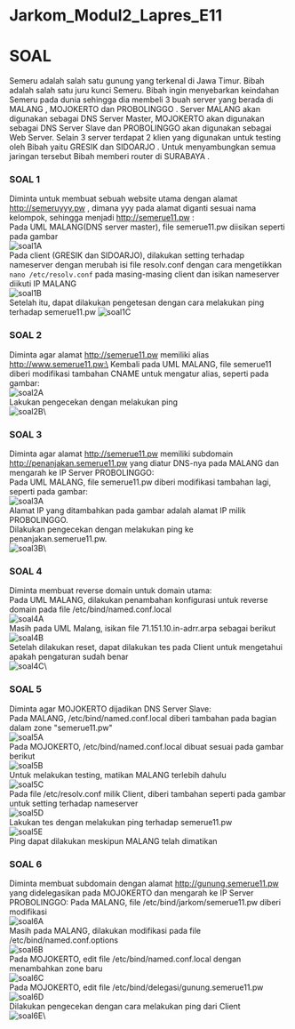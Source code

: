 # Jarkom_Modul2_Lapres_E11

# SOAL

Semeru adalah salah satu gunung yang terkenal di Jawa Timur. Bibah adalah salah satu juru kunci
Semeru. Bibah ingin menyebarkan keindahan Semeru pada dunia sehingga dia membeli 3 buah server
yang berada di MALANG , MOJOKERTO dan PROBOLINGGO . Server MALANG akan digunakan
sebagai DNS Server Master, MOJOKERTO akan digunakan sebagai DNS Server Slave dan
PROBOLINGGO akan digunakan sebagai Web Server. Selain 3 server terdapat 2 klien yang digunakan
untuk testing oleh Bibah yaitu GRESIK dan SIDOARJO . Untuk menyambungkan semua jaringan
tersebut Bibah memberi router di SURABAYA .

### SOAL 1
Diminta untuk membuat sebuah website utama dengan alamat http://semeruyyy.pw , dimana yyy pada alamat diganti sesuai nama kelompok, sehingga menjadi http://semerue11.pw :\
Pada UML MALANG(DNS server master), file semerue11.pw diisikan seperti pada gambar \
![soal1A](https://github.com/beruangsakti/Jarkom_Modul2_Lapres_E11/blob/main/Screenshoot/1A.PNG)\
Pada client (GRESIK dan SIDOARJO), dilakukan setting terhadap nameserver dengan merubah isi file resolv.conf dengan cara mengetikkan ```nano /etc/resolv.conf``` pada masing-masing client dan isikan nameserver diikuti IP MALANG\
![soal1B](https://github.com/beruangsakti/Jarkom_Modul2_Lapres_E11/blob/main/Screenshoot/1B.PNG)\
Setelah itu, dapat dilakukan pengetesan dengan cara melakukan ping terhadap semerue11.pw
![soal1C](https://github.com/beruangsakti/Jarkom_Modul2_Lapres_E11/blob/main/Screenshoot/1C.PNG)


### SOAL 2
Diminta agar alamat http://semerue11.pw memiliki alias http://www.semerue11.pw:\
Kembali pada UML MALANG, file semerue11 diberi modifikasi tambahan CNAME untuk mengatur alias, seperti pada gambar:\
![soal2A](https://github.com/beruangsakti/Jarkom_Modul2_Lapres_E11/blob/main/Screenshoot/2A.PNG)\
Lakukan pengecekan dengan melakukan ping\
![soal2B](https://github.com/beruangsakti/Jarkom_Modul2_Lapres_E11/blob/main/Screenshoot/2B.PNG)\


### SOAL 3
Diminta agar alamat http://semerue11.pw memiliki subdomain http://penanjakan.semerue11.pw
yang diatur DNS-nya pada MALANG dan mengarah ke IP Server PROBOLINGGO:\
Pada UML MALANG, file semerue11.pw diberi modifikasi tambahan lagi, seperti pada gambar:\
![soal3A](https://github.com/beruangsakti/Jarkom_Modul2_Lapres_E11/blob/main/Screenshoot/3A.PNG)\
Alamat IP yang ditambahkan pada gambar adalah alamat IP milik PROBOLINGGO.\
Dilakukan pengecekan dengan melakukan ping ke penanjakan.semerue11.pw.\
![soal3B](https://github.com/beruangsakti/Jarkom_Modul2_Lapres_E11/blob/main/Screenshoot/3B.PNG)\


### SOAL 4
Diminta membuat reverse domain untuk domain utama:\
Pada UML MALANG, dilakukan penambahan konfigurasi untuk reverse domain pada file /etc/bind/named.conf.local \
![soal4A](https://github.com/beruangsakti/Jarkom_Modul2_Lapres_E11/blob/main/Screenshoot/4A.PNG)\
Masih pada UML Malang, isikan file 71.151.10.in-adrr.arpa sebagai berikut\
![soal4B](https://github.com/beruangsakti/Jarkom_Modul2_Lapres_E11/blob/main/Screenshoot/4B.PNG)\
Setelah dilakukan reset, dapat dilakukan tes pada Client untuk mengetahui apakah pengaturan sudah benar\
![soal4C](https://github.com/beruangsakti/Jarkom_Modul2_Lapres_E11/blob/main/Screenshoot/4C.jpg)\


### SOAL 5
Diminta agar MOJOKERTO dijadikan DNS Server Slave:\
Pada MALANG, /etc/bind/named.conf.local diberi tambahan pada bagian dalam zone "semerue11.pw" \
![soal5A](https://github.com/beruangsakti/Jarkom_Modul2_Lapres_E11/blob/main/Screenshoot/5A.PNG)\
Pada MOJOKERTO, /etc/bind/named.conf.local dibuat sesuai pada gambar berikut \
![soal5B](https://github.com/beruangsakti/Jarkom_Modul2_Lapres_E11/blob/main/Screenshoot/5B.PNG)\
Untuk melakukan testing, matikan MALANG terlebih dahulu\
![soal5C](https://github.com/beruangsakti/Jarkom_Modul2_Lapres_E11/blob/main/Screenshoot/5C.PNG)\
Pada file /etc/resolv.conf milik Client, diberi tambahan seperti pada gambar untuk setting terhadap nameserver \
![soal5D](https://github.com/beruangsakti/Jarkom_Modul2_Lapres_E11/blob/main/Screenshoot/5D.PNG)\
Lakukan tes dengan melakukan ping terhadap semerue11.pw\
![soal5E](https://github.com/beruangsakti/Jarkom_Modul2_Lapres_E11/blob/main/Screenshoot/5E.PNG)\
Ping dapat dilakukan meskipun MALANG telah dimatikan

### SOAL 6
Diminta membuat subdomain dengan alamat http://gunung.semerue11.pw yang didelegasikan pada MOJOKERTO dan mengarah ke IP Server PROBOLINGGO:
Pada MALANG, file /etc/bind/jarkom/semerue11.pw diberi modifikasi\
![soal6A](https://github.com/beruangsakti/Jarkom_Modul2_Lapres_E11/blob/main/Screenshoot/6A.PNG)\
Masih pada MALANG, dilakukan modifikasi pada file /etc/bind/named.conf.options\
![soal6B](https://github.com/beruangsakti/Jarkom_Modul2_Lapres_E11/blob/main/Screenshoot/6B.PNG)\
Pada MOJOKERTO, edit file /etc/bind/named.conf.local dengan menambahkan zone baru\
![soal6C](https://github.com/beruangsakti/Jarkom_Modul2_Lapres_E11/blob/main/Screenshoot/6C.PNG)\
Pada MOJOKERTO, edit file /etc/bind/delegasi/gunung.semerue11.pw \
![soal6D](https://github.com/beruangsakti/Jarkom_Modul2_Lapres_E11/blob/main/Screenshoot/6D.PNG)\
Dilakukan pengecekan dengan cara melakukan ping dari Client\
![soal6E](https://github.com/beruangsakti/Jarkom_Modul2_Lapres_E11/blob/main/Screenshoot/6E.PNG)\



